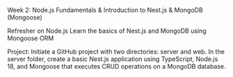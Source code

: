 Week 2: Node.js Fundamentals & Introduction to Nest.js & MongoDB (Mongoose)

Refresher on Node.js
Learn the basics of Nest.js and MongoDB using Mongoose ORM


Project: Initiate a GitHub project with two directories: server and web. In the server folder, create a basic Nest.js application using TypeScript, Node.js 18, and Mongoose that executes CRUD operations on a MongoDB database.